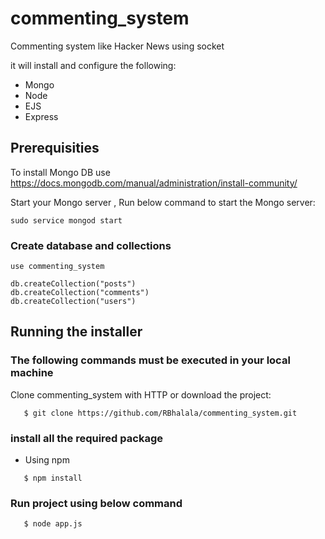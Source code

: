 # commenting_system
Commenting system like Hacker News using socket

it will install and configure the following:

* Mongo
* Node
* EJS
* Express

## Prerequisities
  To install Mongo DB use https://docs.mongodb.com/manual/administration/install-community/ 
  
  Start your Mongo server , Run below command to start the Mongo server:
  ```shell
  sudo service mongod start
  ```
### Create database and collections
  ```shell
  use commenting_system
  
  db.createCollection("posts")
  db.createCollection("comments")
  db.createCollection("users")
  ```
  
## Running the installer

  ### The following commands must be executed in your local machine

  Clone commenting_system with HTTP or download the project:
  ```shell
     $ git clone https://github.com/RBhalala/commenting_system.git
  ```
  
  ### install all the required package
  - Using npm
  ```shell
     $ npm install
  ```
  ### Run project using below command
  ```shell
     $ node app.js
  ```
